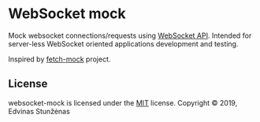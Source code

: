 # WebSocket mock

Mock websocket connections/requests using [WebSocket API](https://developer.mozilla.org/en-US/docs/Web/API/WebSocket).
Intended for server-less WebSocket oriented applications development and testing.

Inspired by [fetch-mock](https://github.com/wheresrhys/fetch-mock) project.

## License

websocket-mock is licensed under the [MIT](https://github.com/edzius/websocket-mock/blob/main/LICENSE) license.
Copyright © 2019, Edvinas Stunžėnas
